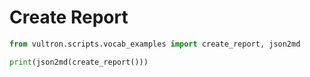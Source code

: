 # Create Report

```python exec="true" idprefix=""
from vultron.scripts.vocab_examples import create_report, json2md

print(json2md(create_report()))
```
